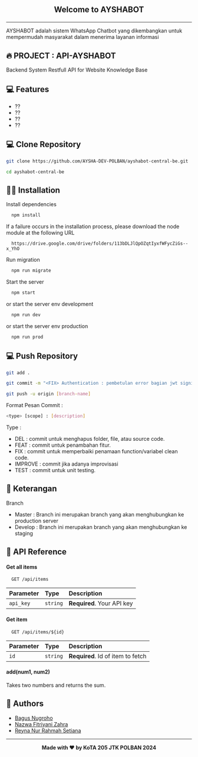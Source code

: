 ## <p align="center"><b>Welcome to AYSHABOT</b></p>
------------

AYSHABOT adalah sistem WhatsApp Chatbot yang dikembangkan untuk mempermudah masyarakat dalam menerima layanan informasi

## 🔥 PROJECT : API-AYSHABOT
Backend System Restfull API for Website Knowledge Base

## 💻 Features
- ??
- ??
- ??
- ??

## 💻 Clone Repository
```bash
git clone https://github.com/AYSHA-DEV-POLBAN/ayshabot-central-be.git
```
```bash
cd ayshabot-central-be
```

## 🏃‍♂️ Installation

Install dependencies
```bash
  npm install
```

If a failure occurs in the installation process, please download the node module at the following URL
```http
  https://drive.google.com/drive/folders/113bDLJlQpOZqtIyxfWFycZiGs--x_YhO
```

Run migration
```bash
  npm run migrate
```

Start the server
```bash
  npm start
```
or start the server env development
```bash
  npm run dev
```
or start the server env production
```bash
  npm run prod
```

## 💻 Push Repository
```bash
git add .
```
```bash
git commit -m "<FIX> Authentication : pembetulan error bagian jwt signin"
```
```bash
git push -u origin [branch-name]
```

Format Pesan Commit : 
```bash
<type> [scope] : [description]
```

Type : 
- DEL : commit untuk menghapus folder, file, atau source code.
- FEAT : commit untuk penambahan fitur.
- FIX : commit untuk memperbaiki penamaan function/variabel clean code.
- IMPROVE : commit jika adanya improvisasi
- TEST : commit untuk unit testing.

## 🤨 Keterangan
Branch
- Master : Branch ini merupakan branch yang akan menghubungkan ke production server
- Develop : Branch ini merupakan branch yang akan menghubungkan ke staging

## 🛜 API Reference

#### Get all items
```http
  GET /api/items
```
| Parameter | Type     | Description                |
| :-------- | :------- | :------------------------- |
| `api_key` | `string` | **Required**. Your API key |

#### Get item
```http
  GET /api/items/${id}
```
| Parameter | Type     | Description                       |
| :-------- | :------- | :-------------------------------- |
| `id`      | `string` | **Required**. Id of item to fetch |

#### add(num1, num2)
Takes two numbers and returns the sum.

## 👤 Authors

- [Bagus Nugroho](https://github.com/brada1604)
- [Nazwa Fitriyani Zahra](https://github.com/nazwaaca)
- [Reyna Nur Rahmah Setiana](https://github.com/Reynanur)

------------

<p align="center"><b>Made with ❤️ by KoTA 205 JTK POLBAN 2024</b></p>


